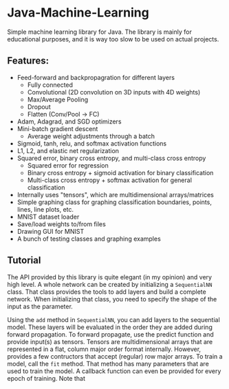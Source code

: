 # Java-Machine-Learning
Simple machine learning library for Java. The library is mainly for educational purposes, and it is way too slow to be used on actual projects.

## Features:
- Feed-forward and backpropagration for different layers
  - Fully connected
  - Convolutional (2D convolution on 3D inputs with 4D weights)
  - Max/Average Pooling
  - Dropout
  - Flatten (Conv/Pool -> FC)
- Adam, Adagrad, and SGD optimizers
- Mini-batch gradient descent
  - Average weight adjustments through a batch
- Sigmoid, tanh, relu, and softmax activation functions
- L1, L2, and elastic net regularization
- Squared error, binary cross entropy, and multi-class cross entropy
  - Squared error for regression
  - Binary cross entropy + sigmoid activation for binary classification
  - Multi-class cross entropy + softmax activation for general classification
- Internally uses "tensors", which are multidimensional arrays/matrices
- Simple graphing class for graphing classification boundaries, points, lines, line plots, etc.
- MNIST dataset loader
- Save/load weights to/from files
- Drawing GUI for MNIST
- A bunch of testing classes and graphing examples

## Tutorial
The API provided by this library is quite elegant (in my opinion) and very high level. A whole network can be created by initializing a `SequentialNN` class. That class provides the tools to add layers and build a complete network. When initializing that class, you need to specify the shape of the input as the parameter.

Using the `add` method in `SequentialNN`, you can add layers to the sequential model. These layers will be evaluated in the order they are added during forward propagation. To forward propagate, use the predict function and provide input(s) as tensors. Tensors are multidimensional arrays that are represented in a flat, column major order format internally. However, provides a few contructors that accept (regular) row major arrays. To train a model, call the `fit` method. That method has many parameters that are used to train the model. A callback function can even be provided for every epoch of training. Note that 
